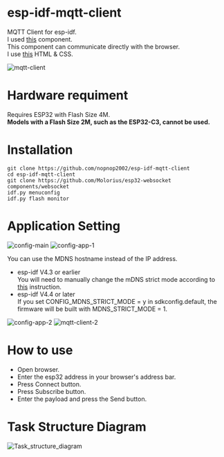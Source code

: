 # esp-idf-mqtt-client
MQTT Client for esp-idf.   
I used [this](https://github.com/Molorius/esp32-websocket) component.   
This component can communicate directly with the browser.   
I use [this](https://github.com/emqx/MQTT-Client-Examples/tree/master/mqtt-client-Electron) HTML & CSS.   

![mqtt-client](https://user-images.githubusercontent.com/6020549/139746798-d83496dd-3f3f-471d-bc9e-b9baaf9bdc01.jpg)

# Hardware requiment
Requires ESP32 with Flash Size 4M.   
__Models with a Flash Size 2M, such as the ESP32-C3, cannot be used.__   

# Installation
```
git clone https://github.com/nopnop2002/esp-idf-mqtt-client
cd esp-idf-mqtt-client
git clone https://github.com/Molorius/esp32-websocket components/websocket
idf.py menuconfig
idf.py flash monitor
```

# Application Setting
![config-main](https://user-images.githubusercontent.com/6020549/139746838-6fb6ddd2-3abb-4f15-9aa0-1af51759579d.jpg)
![config-app-1](https://user-images.githubusercontent.com/6020549/139746864-50e7e765-9733-4dc0-b5fb-46a585dc62fe.jpg)

You can use the MDNS hostname instead of the IP address.   
- esp-idf V4.3 or earlier   
 You will need to manually change the mDNS strict mode according to [this](https://github.com/espressif/esp-idf/issues/6190) instruction.   
- esp-idf V4.4 or later  
 If you set CONFIG_MDNS_STRICT_MODE = y in sdkconfig.default, the firmware will be built with MDNS_STRICT_MODE = 1.

![config-app-2](https://user-images.githubusercontent.com/6020549/139746873-09ab4d54-c6f1-41a3-bb2e-6a0ea65d3be7.jpg)
![mqtt-client-2](https://user-images.githubusercontent.com/6020549/139753130-ce044b46-daac-4540-836a-192d8d528809.jpg)

# How to use
- Open browser.   
- Enter the esp32 address in your browser's address bar.
- Press Connect button.   
- Press Subscribe button.   
- Enter the payload and press the Send button.   


# Task Structure Diagram
![Task_structure_diagram](https://user-images.githubusercontent.com/6020549/139747430-1257fc80-7519-4d6e-80d7-740adc2e0e17.JPG)
